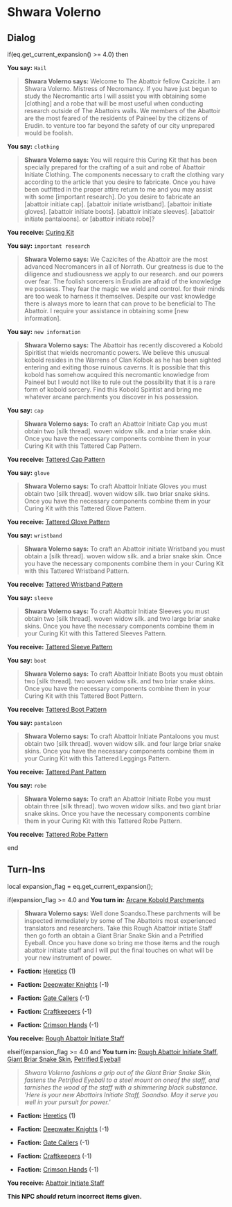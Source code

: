 # Shwara Volerno
## Dialog

if(eq.get_current_expansion() >= 4.0) then


**You say:** `Hail`




>**Shwara Volerno says:** Welcome to The Abattoir fellow Cazicite. I am Shwara Volerno. Mistress of Necromancy. If you have just begun to study the Necromantic arts I will assist you with obtaining some [clothing] and a robe that will be most useful when conducting research outside of The Abattoirs walls. We members of the Abattoir are the most feared of the residents of Paineel by the citizens of Erudin. to venture too far beyond the safety of our city unprepared would be foolish.


**You say:** `clothing`




>**Shwara Volerno says:** You will require this Curing Kit that has been specially prepared for the crafting of a suit and robe of Abattoir Initiate Clothing. The components necessary to craft the clothing vary according to the article that  you desire to fabricate. Once you have been outfitted in the proper attire return to me and you may assist with some [important research]. Do you desire to fabricate an [abattoir initiate cap]. [abattoir initiate wristband]. [abattoir initiate gloves]. [abattoir initiate boots]. [abattoir initiate sleeves]. [abattoir initiate pantaloons]. or [abattoir initiate robe]?



**You receive:**  [Curing Kit](/item/17125)


**You say:** `important research`




>**Shwara Volerno says:** We Cazicites of the Abattoir are the most advanced Necromancers in all of Norrath. Our greatness is due to the diligence and studiousness we apply to our research. and our powers over fear. The foolish sorcerers in Erudin are afraid of the knowledge we possess. They fear the magic we wield and control. for their minds are too weak to harness it themselves. Despite our vast knowledge there is always more to learn that can prove to be beneficial to The Abattoir. I require your assistance in obtaining some [new information].


**You say:** `new information`




>**Shwara Volerno says:** The Abattoir has recently discovered a Kobold Spiritist that wields necromantic powers. We believe this unusual kobold resides in the Warrens of Clan Kolbok as he has been sighted entering and exiting those ruinous caverns. It is possible that this kobold has somehow acquired this necromantic knowledge from Paineel but I would not like to rule out the possibility that it is a rare form of kobold sorcery. Find this Kobold Spiritist and bring me whatever arcane parchments you discover in his possession.


**You say:** `cap`




>**Shwara Volerno says:** To craft an Abattoir Initiate Cap you must obtain two [silk thread]. woven widow silk. and a briar snake skin. Once you have the necessary components combine them in your Curing Kit with this Tattered Cap Pattern.



**You receive:**  [Tattered Cap Pattern](/item/19555)


**You say:** `glove`




>**Shwara Volerno says:** To craft Abattoir Initiate Gloves you must obtain two [silk thread]. woven widow silk. two briar snake skins. Once you have the necessary components combine them in your Curing Kit with this Tattered Glove Pattern.



**You receive:**  [Tattered Glove Pattern](/item/19559)


**You say:** `wristband`




>**Shwara Volerno says:** To craft an Abattoir initiate Wristband you must obtain a [silk thread]. woven widow silk. and a briar snake skin. Once you have the necessary components combine them in your Curing Kit with this Tattered Wristband Pattern.



**You receive:**  [Tattered Wristband Pattern](/item/19558)


**You say:** `sleeve`




>**Shwara Volerno says:** To craft Abattoir Initiate Sleeves you must obtain two [silk thread]. woven widow silk. and two large briar snake skins. Once you have the necessary components combine them in your Curing Kit with this Tattered Sleeves Pattern.



**You receive:**  [Tattered Sleeve Pattern](/item/19557)


**You say:** `boot`




>**Shwara Volerno says:** To craft Abattoir Initiate Boots you must obtain two [silk thread]. two woven widow silk. and two briar snake skins. Once you have the necessary components combine them in your Curing Kit with this Tattered Boot Pattern.



**You receive:**  [Tattered Boot Pattern](/item/19561)


**You say:** `pantaloon`




>**Shwara Volerno says:** To craft Abattoir Initiate Pantaloons you must obtain two [silk thread]. woven widow silk. and four large briar snake skins. Once you have the necessary components combine them in your Curing Kit with this Tattered Leggings Pattern.



**You receive:**  [Tattered Pant Pattern](/item/19560)


**You say:** `robe`




>**Shwara Volerno says:** To craft an Abattoir Initiate Robe you must obtain three [silk thread]. two woven widow silks. and two giant briar snake skins. Once you have the necessary components combine them in your Curing Kit with this Tattered Robe Pattern.



**You receive:**  [Tattered Robe Pattern](/item/11395)

end

## Turn-Ins



local expansion_flag = eq.get_current_expansion();

if(expansion_flag >= 4.0 and  **You turn in:** [Arcane Kobold Parchments](/item/20420)


>**Shwara Volerno says:** Well done Soandso.These parchments will be inspected immediately by some of The Abattoirs most experienced translators and researchers. Take this Rough Abattoir initiate Staff then go forth an obtain a Giant Briar Snake Skin and a Petrified Eyeball. Once you have done so bring me those items and the rough abattoir initiate staff and I will put the final touches on what will be your new instrument of power.


* __Faction:__ [Heretics](/faction/265) (1)


* __Faction:__ [Deepwater Knights](/faction/242) (-1)


* __Faction:__ [Gate Callers](/faction/254) (-1)


* __Faction:__ [Craftkeepers](/faction/231) (-1)


* __Faction:__ [Crimson Hands](/faction/233) (-1)


 **You receive:**  [Rough Abattoir Initiate Staff](/item/20358) 

elseif(expansion_flag >= 4.0 and  **You turn in:** [Rough Abattoir Initiate Staff](/item/20358), [Giant Briar Snake Skin](/item/20356), [Petrified Eyeball](/item/20402)


>*Shwara Volerno fashions a grip out of the Giant Briar Snake Skin, fastens the Petrified Eyeball to a steel mount on oneof the staff, and tarnishes the wood of the staff with a shimmering black substance. 'Here is your new Abattoirs Initiate Staff, Soandso. May it serve you well in your pursuit for power.'*


* __Faction:__ [Heretics](/faction/265) (1)


* __Faction:__ [Deepwater Knights](/faction/242) (-1)


* __Faction:__ [Gate Callers](/faction/254) (-1)


* __Faction:__ [Craftkeepers](/faction/231) (-1)


* __Faction:__ [Crimson Hands](/faction/233) (-1)


 **You receive:**  [Abattoir Initiate Staff](/item/20418) 

**This NPC *should* return incorrect items given.**






